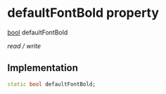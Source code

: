 


# defaultFontBold property






[bool](https://api.flutter.dev/flutter/dart-core/bool-class.html) defaultFontBold
  
_read / write_






## Implementation

```dart
static bool defaultFontBold;


```







